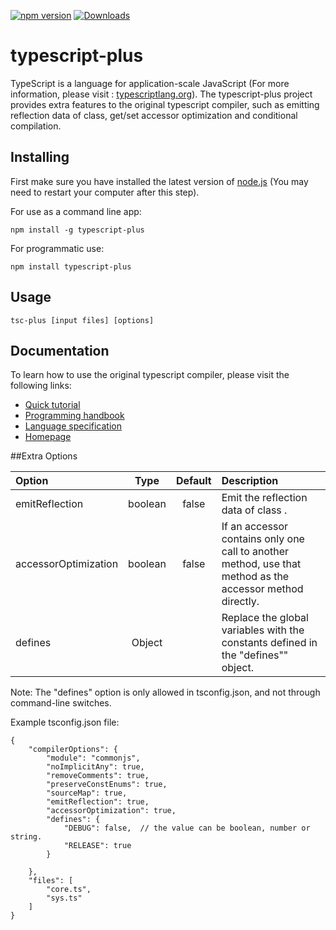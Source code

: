 [![npm version](https://badge.fury.io/js/typescript.svg)](https://www.npmjs.com/package/typescript-plus)
[![Downloads](https://img.shields.io/npm/dm/TypeScript.svg)](https://www.npmjs.com/package/typescript-plus)

# typescript-plus



TypeScript is a language for application-scale JavaScript (For more information, please visit : [typescriptlang.org](http://www.typescriptlang.org/)). The typescript-plus project provides extra features to the original typescript compiler, such as emitting reflection data of class, get/set accessor optimization and conditional compilation.

## Installing

First make sure you have installed the latest version of [node.js](http://nodejs.org/)
(You may need to restart your computer after this step).

For use as a command line app:

```
npm install -g typescript-plus
```

For programmatic use:

```
npm install typescript-plus
```

## Usage

```
tsc-plus [input files] [options]
```


## Documentation

To learn how to use the original typescript compiler, please visit the following links:

*  [Quick tutorial](http://www.typescriptlang.org/Tutorial)
*  [Programming handbook](http://www.typescriptlang.org/Handbook)
*  [Language specification](https://github.com/Microsoft/TypeScript/blob/master/doc/spec.md)
*  [Homepage](http://www.typescriptlang.org/)

##Extra Options

| Option                  | Type    | Default| Description                                        |
|:----------------------- |:-------:|:------:| :------------------------------------------------- |
| emitReflection        | boolean | false  | Emit the reflection data of class .                |
| accessorOptimization  | boolean | false  | If an accessor contains only one call to another method, use that method as the accessor method directly.|
| defines                 | Object  |        | Replace the global variables with the constants defined in the "defines"" object. |

Note: The "defines" option is only allowed in tsconfig.json, and not through command-line switches.

Example tsconfig.json file:

```
{
    "compilerOptions": {
        "module": "commonjs",
        "noImplicitAny": true,
        "removeComments": true,
        "preserveConstEnums": true,
        "sourceMap": true,
        "emitReflection": true,
        "accessorOptimization": true,
        "defines": {
            "DEBUG": false,  // the value can be boolean, number or string.
            "RELEASE": true
        }

    },  
    "files": [
        "core.ts",
        "sys.ts"
    ]  
}

```